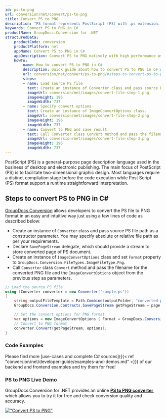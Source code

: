 ```yaml
---
id: ps-to-png
url: conversion/net/convert/ps-to-png
title: Convert PS to PNG
description: "PS format represents PostScript (PS) with .ps extension. Learn how to convert PS to PNG file programmatically in C# language using GroupDocs.Conversion for .NET library."
keywords: Convert PS to PNG in C#
productName: GroupDocs.Conversion for .NET
structuredData:
    productCode: conversion
    productPlatform: net
    appName: Convert PS to PNG in C#
    appDescription: Convert PS to PNG natively with high performance using C# language and server side GroupDocs.Conversion for .NET APIs, without the use of any software like Microsoft or Open Office.
    howTo:
        name: How to convert PS to PNG in C# 
        description: Quick guide about how to convert PS to PNG in C# with high performance and accuracy.
        url: conversion/net/convert/ps-to-png/#steps-to-convert-ps-to-png-in-c
        steps:
        - name: Load source PS file 
          text: Create an instance of Converter class and pass source PS file path as a constructor parameter. You may specify absolute or relative file path as per your requirements. 
          imageUrl: conversion/net/images/convert-file-step-1.png
          imageHeight: 196
          imageWidth: 737
        - name: Specify convert options 
          text: Create an instance of ImageConvertOptions class.
          imageUrl: conversion/net/images/convert-file-step-2.png
          imageHeight: 196
          imageWidth: 737
        - name: Convert to PNG and save result 
          text: Call Converter class Convert method and pass the filename for the converted HTML file and the ImageConvertOptions object from the previous step as parameters.
          imageUrl: conversion/net/images/convert-file-step-3.png
          imageHeight: 196
          imageWidth: 737
---
```


PostScript (PS) is a general-purpose page description language used in the business of desktop and electronic publishing. The main focus of PostScript (PS) is to facilitate two-dimensional graphic design. Most languages require a distinct compilation stage before the code execution while Post Script (PS) format support a runtime straightforward interpretation.

## Steps to convert PS to PNG in C#

[GroupDocs.Conversion](https://products.groupdocs.com/conversion/net) allows developers to convert the PS file to PNG format in an easy and intuitive way just using a few lines of code as described below:

* Create an instance of `Converter` class and pass source PS file path as a constructor parameter. You may specify absolute or relative file path as per your requirements. 
* Declare `SavePageStream` delegate, which should provide a stream to store converted page of PS document.
* Create an instance of `ImageConvertOptions` class and set `Format` property to `GroupDocs.Conversion.FileTypes.ImageFileType.Png`.
* Call `Converter` class `Convert` method and pass the filename for the converted PNG file and the `ImageConvertOptions` object from the previous step as parameters.

```csharp
// Load the source PS file
using (Converter converter = new Converter("sample.ps"))
{
    string outputFileTemplate = Path.Combine(outputFolder, "converted-page-{0}.png");
    GroupDocs.Conversion.Contracts.SavePageStream getPageStream = page => new FileStream(string.Format(outputFileTemplate, page), FileMode.Create);

    // Set the convert options for PNG format
    var options = new ImageConvertOptions { Format = GroupDocs.Conversion.FileTypes.ImageFileType.Png };   
    // Convert to PNG format
    converter.Convert(getPageStream, options);
}
```

### Code Examples

Please find more [use-cases and complete C# sources]({{< ref "conversion/net/developer-guide/examples-and-demos.md" >}}) of our backend and frontend examples and try them for free!

### PS to PNG Live Demo

GroupDocs.Conversion for .NET provides an online [**PS to PNG converter**](https://products.groupdocs.app/conversion/ps-to-png), which allows you to try it for free and check conversion quality and accuracy.

[!["Convert PS to PNG"](conversion/net/images/convert-to-png/convert-ps-to-png.png)](https://products.groupdocs.app/conversion/ps-to-png)